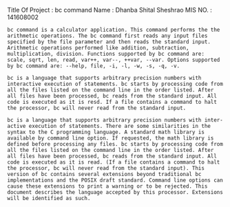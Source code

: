 Title Of Project : bc command
Name : Dhanba Shital Sheshrao
MIS NO. : 141608002

	bc command is a calculator application. This command performs the the arithmetic operations. The bc command first reads any input files specified by the file parameter and then reads the standard input. Arithmetic operations performed like addition, subtraction, multiplication, division. Functions supported by bc command are: scale, sqrt, len, read, var++, var--, ++var, --var. Options supported by bc command are: --help, file, -i, -l, -w, -s, -q, -v.
	
	bc is a language that supports arbitrary precision numbers with interactive execution of statements. bc starts by processing code from all the files listed on the command line in the order listed. After all files have been processed, bc reads from the standard input. All code is executed as it is resd. If a file contains a command to halt the processor, bc will never read from the standard input.
	
	bc is a language that supports arbitrary precision numbers with inter‐active execution of statements. There are some similarities in the syntax to the C programming language. A standard math library is available by command line option. If requested, the math library is defined before processing any files. bc starts by processing code from all the files listed on the command line in the order listed. After all files have been processed, bc reads from the standard input. All code is executed as it is read. (If a file contains a command to halt the processor, bc will never read from the standard input). This version of bc contains several extensions beyond traditional bc implementations and the POSIX draft standard. Command line options can cause these extensions to print a warning or to be rejected. This document describes the language accepted by this processor. Extensions will be identified as such.
 
